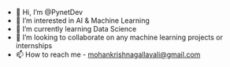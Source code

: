 - 👋 Hi, I’m @PynetDev
- 👀 I’m interested in AI & Machine Learning
- 🌱 I’m currently learning Data Science
- 💞️ I’m looking to collaborate on any machine learning projects or internships
- 📫 How to reach me - mohankrishnagallavali@gmail.com

<!---
PynetDev/PynetDev is a ✨ special ✨ repository because its `README.md` (this file) appears on your GitHub profile.
You can click the Preview link to take a look at your changes.
--->
